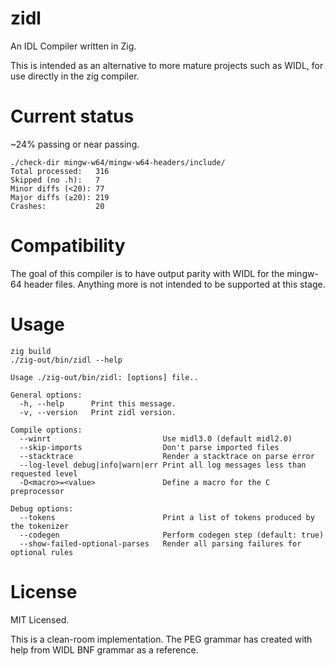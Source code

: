 # zidl

An IDL Compiler written in Zig.

This is intended as an alternative to more mature projects such as WIDL, for use directly in
the zig compiler.

# Current status

~24% passing or near passing.

```
./check-dir mingw-w64/mingw-w64-headers/include/
Total processed:   316
Skipped (no .h):   7
Minor diffs (<20): 77
Major diffs (≥20): 219
Crashes:           20
```

# Compatibility

The goal of this compiler is to have output parity with WIDL for the mingw-64 header files. Anything
more is not intended to be supported at this stage.

# Usage

```
zig build
./zig-out/bin/zidl --help
```

```
Usage ./zig-out/bin/zidl: [options] file..

General options:
  -h, --help      Print this message.
  -v, --version   Print zidl version.

Compile options:
  --winrt                         Use midl3.0 (default midl2.0)
  --skip-imports                  Don't parse imported files
  --stacktrace                    Render a stacktrace on parse error
  --log-level debug|info|warn|err Print all log messages less than requested level
  -D<macro>=<value>               Define a macro for the C preprocessor

Debug options:
  --tokens                        Print a list of tokens produced by the tokenizer
  --codegen                       Perform codegen step (default: true)
  --show-failed-optional-parses   Render all parsing failures for optional rules
```

# License

MIT Licensed.

This is a clean-room implementation. The PEG grammar has created with help from
WIDL BNF grammar as a reference.
